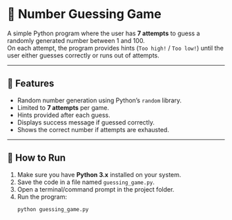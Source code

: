 # 🎯 Number Guessing Game

A simple Python program where the user has **7 attempts** to guess a randomly generated number between 1 and 100.  
On each attempt, the program provides hints (`Too high!` / `Too low!`) until the user either guesses correctly or runs out of attempts.

---

## 📌 Features
- Random number generation using Python’s `random` library.  
- Limited to **7 attempts** per game.  
- Hints provided after each guess.  
- Displays success message if guessed correctly.  
- Shows the correct number if attempts are exhausted.  

---

## 🚀 How to Run
1. Make sure you have **Python 3.x** installed on your system.
2. Save the code in a file named `guessing_game.py`.
3. Open a terminal/command prompt in the project folder.
4. Run the program:
   ```bash
   python guessing_game.py
